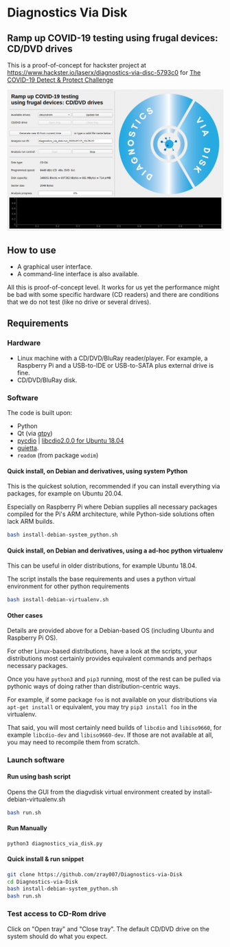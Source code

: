 # Diagnostics Via Disk

## Ramp up COVID-19 testing using frugal devices: CD/DVD drives

This is a proof-of-concept for hackster project at https://www.hackster.io/laserx/diagnostics-via-disc-5793c0 for [The COVID-19 Detect &amp; Protect Challenge](https://www.hackster.io/contests/UNDPCOVID19)

![GUI screenshot](doc/gui.gif)

## How to use

* A graphical user interface.
* A command-line interface is also available.

All this is proof-of-concept level.  It works for us yet the performance might be bad with some specific hardware (CD readers) and there are conditions that we do not test (like no drive or several drives).

## Requirements

### Hardware

* Linux machine with a CD/DVD/BluRay reader/player. For example, a Raspberry Pi and a USB-to-IDE or USB-to-SATA plus external drive is fine.
* CD/DVD/BluRay disk.

### Software

The code is built upon:

* Python
* Qt (via [qtpy](https://pypi.org/project/QtPy/))
* [pycdio](https://pypi.org/project/pycdio/) | [libcdio2.0.0 for Ubuntu 18.04](https://launchpad.net/~spvkgn/+archive/ubuntu/whipper)
* [guietta](https://guietta.readthedocs.io/en/latest/).
* `readom` (from package `wodim`)

#### Quick install, on Debian and derivatives, using system Python

This is the quickest solution, recommended if you can install everything via packages, for example on Ubuntu 20.04.

Especially on Raspberry Pi where Debian supplies all necessary packages compiled for the Pi's ARM architecture, while Python-side solutions often lack ARM builds.

```bash
bash install-debian-system_python.sh
```

#### Quick install, on Debian and derivatives, using a ad-hoc python virtualenv

This can be useful in older distributions, for example Ubuntu 18.04.

The script installs the base requirements and uses a python virtual environment for other python requirements

```bash
bash install-debian-virtualenv.sh
```

#### Other cases

Details are provided above for a Debian-based OS (including Ubuntu and Raspberry Pi OS).

For other Linux-based distributions, have a look at the scripts, your distributions most certainly provides equivalent commands and perhaps necessary packages.

Once you have `python3` and `pip3` running, most of the rest can be pulled via pythonic ways of doing rather than distribution-centric ways.

For example, if some package `foo` is not available on your distributions via `apt-get install` or equivalent, you may try `pip3 install foo` in the virtualenv.

That said, you will most certainly need builds of `libcdio` and `libiso9660`, for example `libcdio-dev` and `libiso9660-dev`.  If those are not available at all, you may need to recompile them from scratch.

### Launch software

#### Run using bash script
Opens the GUI from the diagvdisk virtual environment created by install-debian-virtualenv.sh
```bash
bash run.sh
```
#### Run Manually
```bash
python3 diagnostics_via_disk.py
```

#### Quick install & run snippet
```bash
git clone https://github.com/zray007/Diagnostics-via-Disk
cd Diagnostics-via-Disk
bash install-debian-system_python.sh
bash run.sh
```

### Test access to CD-Rom drive

Click on "Open tray" and "Close tray".  The default CD/DVD drive on the system should do what you expect.
